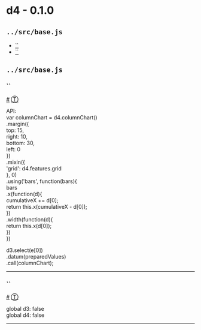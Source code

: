 # d4 - 0.1.0

## `../src/base.js`

* [``][0]
* [``][0]

## `../src/base.js`

### ``

[\#][0] [Ⓣ][1]

API:  
var columnChart = d4.columnChart()  
.margin({  
top: 15,  
right: 10,  
bottom: 30,  
left: 0  
})  
.mixin({  
'grid': d4.features.grid  
}, 0)  
.using('bars', function(bars){  
bars  
.x(function(d){  
cumulativeX += d\[0\];  
return this.x(cumulativeX - d\[0\]);  
})  
.width(function(d){  
return this.x(d\[0\]);  
})  
})

d3.select(e\[0\])  
.datum(preparedValues)  
.call(columnChart);

---

### ``

[\#][0] [Ⓣ][1]

global d3: false  
global d4: false

---



[0]: #
[1]: #../src/base.js